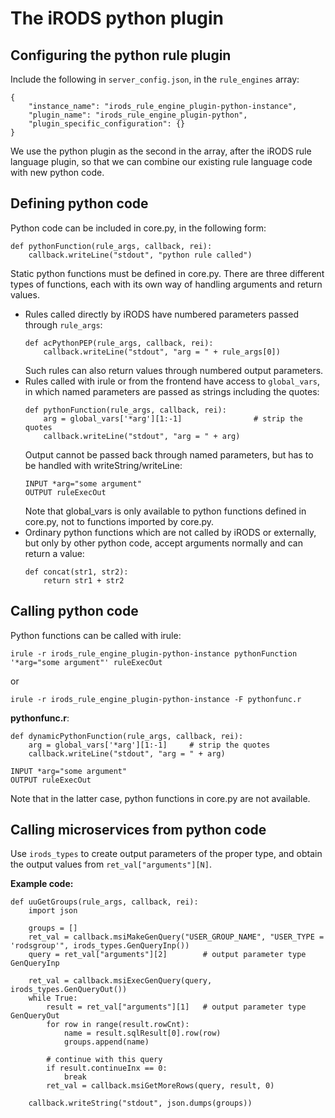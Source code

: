 # The iRODS python plugin

## Configuring the python rule plugin

Include the following in ```server_config.json```, in the ```rule_engines``` array:
```
{
    "instance_name": "irods_rule_engine_plugin-python-instance",
    "plugin_name": "irods_rule_engine_plugin-python",
    "plugin_specific_configuration": {}
}

```
We use the python plugin as the second in the array, after the iRODS rule language plugin, so that we can combine our existing rule language code with new python code.

## Defining python code

Python code can be included in core.py, in the following form:
```
def pythonFunction(rule_args, callback, rei):
    callback.writeLine("stdout", "python rule called")
```

Static python functions must be defined in core.py.  There are three different types of functions, each with its own way of handling arguments and return values.
- Rules called directly by iRODS have numbered parameters passed through ```rule_args```:
  ```
  def acPythonPEP(rule_args, callback, rei):
      callback.writeLine("stdout", "arg = " + rule_args[0])
  ```
  Such rules can also return values through numbered output parameters.
- Rules called with irule or from the frontend have access to ```global_vars```, in which named parameters are passed as strings including the quotes:
  ```
  def pythonFunction(rule_args, callback, rei):
      arg = global_vars['*arg'][1:-1]                # strip the quotes
      callback.writeLine("stdout", "arg = " + arg)
  ```
  Output cannot be passed back through named parameters, but has to be handled with writeString/writeLine:
  ```
  INPUT *arg="some argument"
  OUTPUT ruleExecOut
  ```
  Note that global_vars is only available to python functions defined in core.py, not to functions imported by core.py.
- Ordinary python functions which are not called by iRODS or externally, but only by other python code, accept arguments normally and can return a value:
  ```
  def concat(str1, str2):
      return str1 + str2
  ```

## Calling python code

Python functions can be called with irule:
```
irule -r irods_rule_engine_plugin-python-instance pythonFunction '*arg="some argument"' ruleExecOut
```
or
```
irule -r irods_rule_engine_plugin-python-instance -F pythonfunc.r
```

**pythonfunc.r**:
```
def dynamicPythonFunction(rule_args, callback, rei):
    arg = global_vars['*arg'][1:-1]     # strip the quotes
    callback.writeLine("stdout", "arg = " + arg)

INPUT *arg="some argument"
OUTPUT ruleExecOut
```

Note that in the latter case, python functions in core.py are not available.

## Calling microservices from python code

Use ```irods_types``` to create output parameters of the proper type, and obtain the output values from ```ret_val["arguments"][N]```.

**Example code:**

```
def uuGetGroups(rule_args, callback, rei):
    import json

    groups = []
    ret_val = callback.msiMakeGenQuery("USER_GROUP_NAME", "USER_TYPE = 'rodsgroup'", irods_types.GenQueryInp())
    query = ret_val["arguments"][2]        # output parameter type GenQueryInp

    ret_val = callback.msiExecGenQuery(query, irods_types.GenQueryOut())
    while True:
        result = ret_val["arguments"][1]   # output parameter type GenQueryOut
        for row in range(result.rowCnt):
            name = result.sqlResult[0].row(row)
            groups.append(name)

        # continue with this query
        if result.continueInx == 0:
            break
        ret_val = callback.msiGetMoreRows(query, result, 0)

    callback.writeString("stdout", json.dumps(groups))
```
